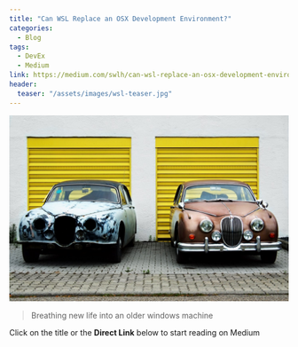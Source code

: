 ```yaml
---
title: "Can WSL Replace an OSX Development Environment?"
categories:
  - Blog
tags:
  - DevEx
  - Medium
link: https://medium.com/swlh/can-wsl-replace-an-osx-development-environment-396ed50c10ca
header:
  teaser: "/assets/images/wsl-teaser.jpg"
---
```

![Hero Image](/assets/images/wsl-teaser.jpg)
> Breathing new life into an older windows machine

Click on the title or the **Direct Link** below to start reading on Medium